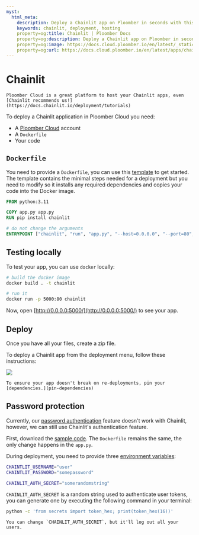 ```yaml
---
myst:
  html_meta:
    description: Deploy a Chainlit app on Ploomber in seconds with this guide.
    keywords: chainlit, deployment, hosting
    property=og:title: Chainlit | Ploomber Docs
    property=og:description: Deploy a Chainlit app on Ploomber in seconds with this guide.
    property=og:image: https://docs.cloud.ploomber.io/en/latest/_static/opengraph-images-chainlit.png
    property=og:url: https://docs.cloud.ploomber.io/en/latest/apps/chainlit.html
---
```



# Chainlit

```{tip}
Ploomber Cloud is a great platform to host your Chainlit apps, even [Chainlit recommends us!](https://docs.chainlit.io/deployment/tutorials)
```

To deploy a Chainlit application in Ploomber Cloud you need:

- A [Ploomber Cloud](https://platform.ploomber.io/register?utm_source=chainlit&utm_medium=documentation) account
- A `Dockerfile`
- Your code

## `Dockerfile`

You need to provide a `Dockerfile`, you can use this [template](https://github.com/ploomber/doc/blob/main/examples/chainlit/basic-app/Dockerfile) to get started. The template contains the minimal steps needed for a deployment but you need to modify so it installs any required dependencies and copies your code into the Docker image.

```Dockerfile
FROM python:3.11

COPY app.py app.py
RUN pip install chainlit

# do not change the arguments
ENTRYPOINT ["chainlit", "run", "app.py", "--host=0.0.0.0", "--port=80", "--headless"]
```

## Testing locally

To test your app, you can use `docker` locally:

```sh
# build the docker image
docker build . -t chainlit

# run it
docker run -p 5000:80 chainlit
```

Now, open [http://0.0.0.0:5000/](http://0.0.0.0:5000/) to see your app.


## Deploy

Once you have all your files, create a zip file.

To deploy a Chainlit app from the deployment menu, follow these instructions:

![](../static/docker.png)


```{tip}
To ensure your app doesn't break on re-deployments, pin your [dependencies.](pin-dependencies)
```

## Password protection

Currently, our [password authentication](../user-guide/password.md) feature doesn't work with Chainlit, however,
we can still use Chainlit's authentication feature.

First, download the [sample code](https://github.com/ploomber/doc/tree/main/examples/chainlit/chainlit-with-password).
The `Dockerfile` remains the same, the only change happens in the `app.py`.

During deployment, you need to provide three [environment variables](../user-guide/env-vars.md):

```sh
CHAINTLIT_USERNAME="user"
CHAINTLIT_PASSWORD="somepassword"

CHAINLIT_AUTH_SECRET="somerandomstring"
```

`CHAINLIT_AUTH_SECRET` is a random string used to authenticate user tokens, you can
generate one by executing the following command in your terminal:

```sh
python -c 'from secrets import token_hex; print(token_hex(16))'
```

```{note}
You can change `CHAINLIT_AUTH_SECRET`, but it'll log out all your users.
```
